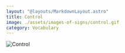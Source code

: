 ```yaml
---
layout: "@layouts/MarkdownLayout.astro"
title: Control
image: ./assets/images-of-signs/control.gif
category: Vocabulary
---
```


![Control](@signs/control.gif)
